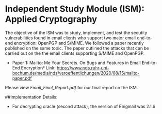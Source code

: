 # Independent Study Module (ISM): Applied Cryptography

The objective of the ISM was to study, implement, and test the secutity vulnerabilities found in email clients who support two major email end-to-end encryption: OpenPGP and S/MIME.
We followed a paper recently published on the same topic. The paper outlined the attacks that can be carried out on the the email clients supporting S/MIME and OpenPGP.
- Paper 1: Mailto: Me Your Secrets. On Bugs and Features in Email End-to-End Encryption* Link: https://www.nds.ruhr-uni-bochum.de/media/nds/veroeffentlichungen/2020/08/15/mailto-paper.pdf

Please view *Email_Final_Report.pdf* for our final report on the ISM.

##Implementation Details: 
 - For decrypting oracle (second attack), the version of Enigmail was 2.1.6
